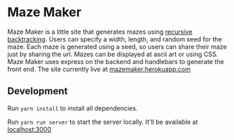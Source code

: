 # Maze Maker
Maze Maker is a little site that generates mazes using [recursive backtracking](https://en.wikipedia.org/wiki/Maze_generation_algorithm#Randomized_depth-first_search). Users can specify a width, length, and random seed for the maze. Each maze is generated using a seed, so users can share their maze just by sharing the url. Mazes can be displayed at ascii art or using CSS. Maze Maker uses express on the backend and handlebars to generate the front end. The site currently live at [mazemaker.herokuapp.com](http://mazemaker.herokuapp.com/)

## Development
Run ``yarn install`` to install all dependencies.

Run ``yarn run server`` to start the server locally. It'll be available at [localhost:3000](http://localhost:3000/maze?width=25&height=6&seed=312ea)
